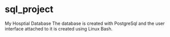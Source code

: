 # sql_project
My Hosptial Database
The database is created with PostgreSql and the user interface attached to it is created using Linux Bash.
